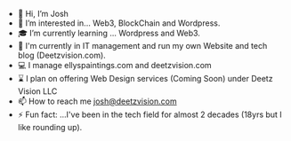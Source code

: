 - 👋 Hi, I’m Josh
- 👀 I’m interested in... Web3, BlockChain and Wordpress. 
- 🎓 I’m currently learning ... Wordpress and Web3. 
- 🧬 I'm currently in IT management and run my own Website and tech blog (Deetzvision.com).
- 💻 I manage ellyspaintings.com and deetzvision.com
- ⌛ I plan on offering Web Design services (Coming Soon) under Deetz Vision LLC
- 📫 How to reach me josh@deetzvision.com 
- ⚡ Fun fact: ...I've been in the tech field for almost 2 decades (18yrs but I like rounding up). 


